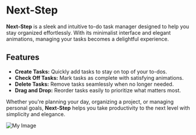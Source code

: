 # **Next-Step**

**Next-Step** is a sleek and intuitive to-do task manager designed to help you stay organized effortlessly. With its minimalist interface and elegant animations, managing your tasks becomes a delightful experience.

## **Features**
- **Create Tasks:** Quickly add tasks to stay on top of your to-dos.  
- **Check Off Tasks:** Mark tasks as complete with satisfying animations.  
- **Delete Tasks:** Remove tasks seamlessly when no longer needed.  
- **Drag and Drop:** Reorder tasks easily to prioritize what matters most.  

Whether you're planning your day, organizing a project, or managing personal goals, **Next-Step** helps you take productivity to the next level with simplicity and elegance.

![My Image](assets/screen.png)
